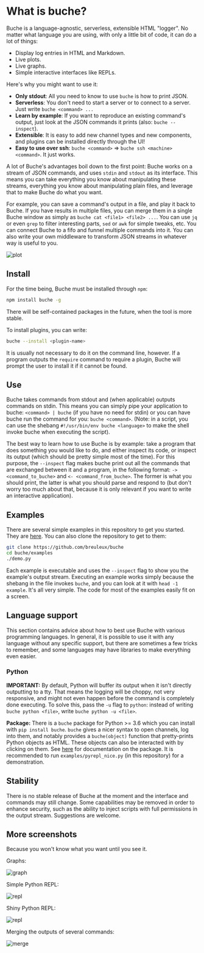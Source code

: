 
# What is buche?

Buche is a language-agnostic, serverless, extensible HTML "logger". No matter what language you are using, with only a little bit of code, it can do a lot of things:

* Display log entries in HTML and Markdown.
* Live plots.
* Live graphs.
* Simple interactive interfaces like REPLs.

Here's why you might want to use it:

* **Only stdout**: All you need to know to use `buche` is how to print JSON.
* **Serverless**: You don't need to start a server or to connect to a server. Just write `buche <command> ...`
* **Learn by example**: If you want to reproduce an existing command's output, just look at the JSON commands it prints (also: `buche --inspect`).
* **Extensible**: It is easy to add new channel types and new components, and plugins can be installed directly through the UI!
* **Easy to use over ssh**: `buche <command>` => `buche ssh <machine> <command>`. It just works.

A lot of Buche's advantages boil down to the first point: Buche works on a stream of JSON commands, and uses `stdin` and `stdout` as its interface. This means you can take everything you know about manipulating these streams, everything you know about manipulating plain files, and leverage that to make Buche do what you want.

For example, you can save a command's output in a file, and play it back to Buche. If you have results in multiple files, you can merge them in a single Buche window as simply as `buche cat <file1> <file2> ...`. You can use `jq` or even `grep` to filter interesting parts, `sed` or `awk` for simple tweaks, etc. You can connect Buche to a fifo and funnel multiple commands into it. You can also write your own middleware to transform JSON streams in whatever way is useful to you.

![plot](media/example-plot.png)

## Install

For the time being, Buche must be installed through `npm`:

```bash
npm install buche -g
```

There will be self-contained packages in the future, when the tool is more stable.

To install plugins, you can write:

```bash
buche --install <plugin-name>
```

It is usually not necessary to do it on the command line, however. If a program outputs the `require` command to require a plugin, Buche will prompt the user to install it if it cannot be found.

## Use

Buche takes commands from stdout and (when applicable) outputs commands on stdin. This means you can simply pipe your application to buche: `<command> | buche` (if you have no need for stdin) or you can have buche run the command for you: `buche <command>`. (Note: in a script, you can use the shebang `#!/usr/bin/env buche <language>` to make the shell invoke buche when executing the script).

The best way to learn how to use Buche is by example: take a program that does something you would like to do, and either inspect its code, or inspect its output (which should be pretty simple most of the time). For this purpose, the `--inspect` flag makes buche print out all the commands that are exchanged between it and a program, in the following format: `-> <command_to_buche>` and `<- <command_from_buche>`. The former is what you should print, the latter is what you should parse and respond to (but don't worry too much about that, because it is only relevant if you want to write an interactive application).

## Examples

There are several simple examples in this repository to get you started. They are [here](https://github.com/breuleux/buche/tree/master/examples). You can also clone the repository to get to them:

```bash
git clone https://github.com/breuleux/buche
cd buche/examples
./demo.py
```

Each example is executable and uses the `--inspect` flag to show you the example's output stream. Executing an example works simply because the shebang in the file invokes `buche`, and you can look at it with `head -1 example`. It's all very simple. The code for most of the examples easily fit on a screen.

## Language support

This section contains advice about how to best use Buche with various programming languages. In general, it is possible to use it with any language without any specific support, but there are sometimes a few tricks to remember, and some languages may have libraries to make everything even easier.

### Python

**IMPORTANT:** By default, Python will buffer its output when it isn't directly outputting to a tty. That means the logging will be choppy, not very responsive, and might not even happen before the command is completely done executing. To solve this, pass the `-u` flag to `python`: instead of writing `buche python <file>`, write `buche python -u <file>`.

**Package:** There is a `buche` package for Python >= 3.6 which you can install with `pip install buche`. `buche` gives a nicer syntax to open channels, log into them, and notably provides a `buche(object)` function that pretty-prints Python objects as HTML. These objects can also be interacted with by clicking on them. See [here](https://github.com/breuleux/pybuche) for documentation on the package. It is recommended to run `examples/pyrepl_nice.py` (in this repository) for a demonstration.

## Stability

There is no stable release of Buche at the moment and the interface and commands may still change. Some capabilities may be removed in order to enhance security, such as the ability to inject scripts with full permissions in the output stream. Suggestions are welcome.

## More screenshots

Because you won't know what you want until you see it.

Graphs:

![graph](media/example-graph.png)

Simple Python REPL:

![repl](media/example-pyrepl.png)

Shiny Python REPL:

![repl](media/example-pyrepl_nice.png)

Merging the outputs of several commands:

![merge](media/example-merge.png)
